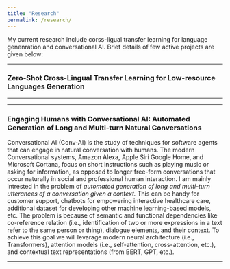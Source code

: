 ```yaml
---
title: "Research"
permalink: /research/
---
```


My current research include corss-ligual transfer learning for language genenration and conversational AI. Brief details of few active projects are given below:

---
### Zero-Shot Cross-Lingual Transfer Learning for Low-resource Languages Generation 


---


---
### Engaging Humans with Conversational AI: Automated Generation of Long and Multi-turn Natural Conversations
Conversational AI (Conv-AI) is the study of techniques for software agents that can engage in natural conversation with humans. The modern Conversational systems, Amazon Alexa, Apple Siri Google Home, and Microsoft Cortana, focus on short instructions such as playing music or asking for information, as opposed to longer free-form conversations that occur naturally in social and professional human interaction. I am mainly intrested in the problem of _automated generation of long and multi-turn utterances of a conversation given a context._ This can be handy for customer support, chatbots for empowering interactive healthcare care, additional dataset for developing other machine learning-based models, etc. The problem is because of semantic and functional dependencies like co-reference relation (i.e., identification of two or more expressions in a text refer to the same person or thing), dialogue elements, and their context. To achieve this goal we will levarage  modern neural architecture (i.e., Transformers), attention models (i.e., self-attention, cross-attention, etc.), and contextual text representations (from BERT, GPT, etc.). 
 


---
